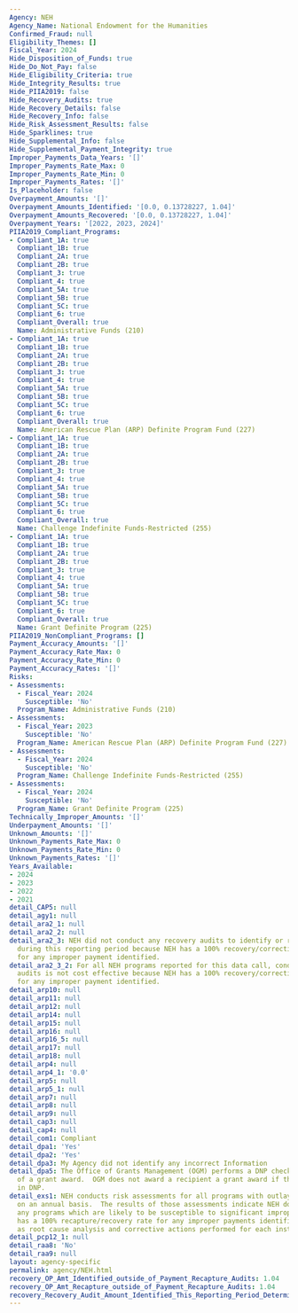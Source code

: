 ```yaml
---
Agency: NEH
Agency_Name: National Endowment for the Humanities
Confirmed_Fraud: null
Eligibility_Themes: []
Fiscal_Year: 2024
Hide_Disposition_of_Funds: true
Hide_Do_Not_Pay: false
Hide_Eligibility_Criteria: true
Hide_Integrity_Results: true
Hide_PIIA2019: false
Hide_Recovery_Audits: true
Hide_Recovery_Details: false
Hide_Recovery_Info: false
Hide_Risk_Assessment_Results: false
Hide_Sparklines: true
Hide_Supplemental_Info: false
Hide_Supplemental_Payment_Integrity: true
Improper_Payments_Data_Years: '[]'
Improper_Payments_Rate_Max: 0
Improper_Payments_Rate_Min: 0
Improper_Payments_Rates: '[]'
Is_Placeholder: false
Overpayment_Amounts: '[]'
Overpayment_Amounts_Identified: '[0.0, 0.13728227, 1.04]'
Overpayment_Amounts_Recovered: '[0.0, 0.13728227, 1.04]'
Overpayment_Years: '[2022, 2023, 2024]'
PIIA2019_Compliant_Programs:
- Compliant_1A: true
  Compliant_1B: true
  Compliant_2A: true
  Compliant_2B: true
  Compliant_3: true
  Compliant_4: true
  Compliant_5A: true
  Compliant_5B: true
  Compliant_5C: true
  Compliant_6: true
  Compliant_Overall: true
  Name: Administrative Funds (210)
- Compliant_1A: true
  Compliant_1B: true
  Compliant_2A: true
  Compliant_2B: true
  Compliant_3: true
  Compliant_4: true
  Compliant_5A: true
  Compliant_5B: true
  Compliant_5C: true
  Compliant_6: true
  Compliant_Overall: true
  Name: American Rescue Plan (ARP) Definite Program Fund (227)
- Compliant_1A: true
  Compliant_1B: true
  Compliant_2A: true
  Compliant_2B: true
  Compliant_3: true
  Compliant_4: true
  Compliant_5A: true
  Compliant_5B: true
  Compliant_5C: true
  Compliant_6: true
  Compliant_Overall: true
  Name: Challenge Indefinite Funds-Restricted (255)
- Compliant_1A: true
  Compliant_1B: true
  Compliant_2A: true
  Compliant_2B: true
  Compliant_3: true
  Compliant_4: true
  Compliant_5A: true
  Compliant_5B: true
  Compliant_5C: true
  Compliant_6: true
  Compliant_Overall: true
  Name: Grant Definite Program (225)
PIIA2019_NonCompliant_Programs: []
Payment_Accuracy_Amounts: '[]'
Payment_Accuracy_Rate_Max: 0
Payment_Accuracy_Rate_Min: 0
Payment_Accuracy_Rates: '[]'
Risks:
- Assessments:
  - Fiscal_Year: 2024
    Susceptible: 'No'
  Program_Name: Administrative Funds (210)
- Assessments:
  - Fiscal_Year: 2023
    Susceptible: 'No'
  Program_Name: American Rescue Plan (ARP) Definite Program Fund (227)
- Assessments:
  - Fiscal_Year: 2024
    Susceptible: 'No'
  Program_Name: Challenge Indefinite Funds-Restricted (255)
- Assessments:
  - Fiscal_Year: 2024
    Susceptible: 'No'
  Program_Name: Grant Definite Program (225)
Technically_Improper_Amounts: '[]'
Underpayment_Amounts: '[]'
Unknown_Amounts: '[]'
Unknown_Payments_Rate_Max: 0
Unknown_Payments_Rate_Min: 0
Unknown_Payments_Rates: '[]'
Years_Available:
- 2024
- 2023
- 2022
- 2021
detail_CAP5: null
detail_agy1: null
detail_ara2_1: null
detail_ara2_2: null
detail_ara2_3: NEH did not conduct any recovery audits to identify or recover overpayments
  during this reporting period because NEH has a 100% recovery/correction rate policy
  for any improper payment identified.
detail_ara2_3_2: For all NEH programs reported for this data call, conducting recovery
  audits is not cost effective because NEH has a 100% recovery/correction rate policy
  for any improper payment identified.
detail_arp10: null
detail_arp11: null
detail_arp12: null
detail_arp14: null
detail_arp15: null
detail_arp16: null
detail_arp16_5: null
detail_arp17: null
detail_arp18: null
detail_arp4: null
detail_arp4_1: '0.0'
detail_arp5: null
detail_arp5_1: null
detail_arp7: null
detail_arp8: null
detail_arp9: null
detail_cap3: null
detail_cap4: null
detail_com1: Compliant
detail_dpa1: 'Yes'
detail_dpa2: 'Yes'
detail_dpa3: My Agency did not identify any incorrect Information
detail_dpa5: The Office of Grants Management (OGM) performs a DNP check prior to issuance
  of a grant award.  OGM does not award a recipient a grant award if there is a flag
  in DNP.
detail_exs1: NEH conducts risk assessments for all programs with outlays over $10M
  on an annual basis.  The results of those assessments indicate NEH does not have
  any programs which are likely to be susceptible to significant improper payments.  NEH
  has a 100% recapture/recovery rate for any improper payments identified as well
  as root cause analysis and corrective actions performed for each instance.
detail_pcp12_1: null
detail_raa8: 'No'
detail_raa9: null
layout: agency-specific
permalink: agency/NEH.html
recovery_OP_Amt_Identified_outside_of_Payment_Recapture_Audits: 1.04
recovery_OP_Amt_Recapture_outside_of_Payment_Recapture_Audits: 1.04
recovery_Recovery_Audit_Amount_Identified_This_Reporting_Period_Determined_Not_Collectable_Rate: 0.0
---
```

